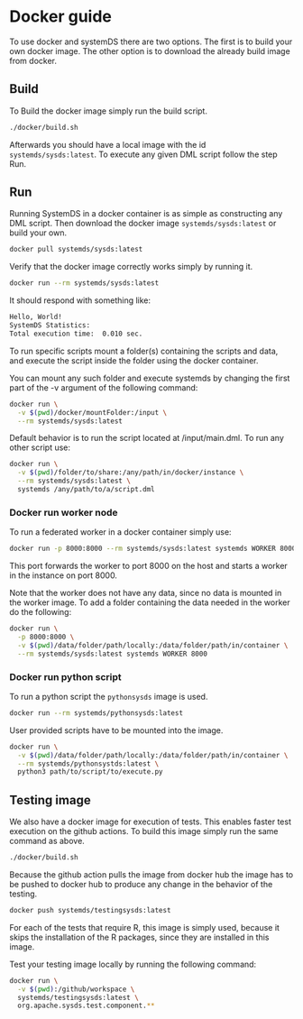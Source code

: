 <!--
{% comment %}
Licensed to the Apache Software Foundation (ASF) under one or more
contributor license agreements.  See the NOTICE file distributed with
this work for additional information regarding copyright ownership.
The ASF licenses this file to you under the Apache License, Version 2.0
(the "License"); you may not use this file except in compliance with
the License.  You may obtain a copy of the License at

http://www.apache.org/licenses/LICENSE-2.0

Unless required by applicable law or agreed to in writing, software
distributed under the License is distributed on an "AS IS" BASIS,
WITHOUT WARRANTIES OR CONDITIONS OF ANY KIND, either express or implied.
See the License for the specific language governing permissions and
limitations under the License.
{% end comment %}
-->

# Docker guide

To use docker and systemDS there are two options.
The first is to build your own docker image.
The other option is to download the already build image from docker.

## Build

To Build the docker image simply run the build script.

```bash
./docker/build.sh
```

Afterwards you should have a local image with the id `systemds/sysds:latest`.
To execute any given DML script follow the step Run.

## Run

Running SystemDS in a docker container is as simple as constructing any DML script.
Then download the docker image `systemds/sysds:latest` or build your own.

```bash
docker pull systemds/sysds:latest
```

Verify that the docker image correctly works simply by running it.

```bash
docker run --rm systemds/sysds:latest
```

It should respond with something like:

```txt
Hello, World!
SystemDS Statistics:
Total execution time:  0.010 sec.
```

To run specific scripts mount a folder(s) containing the scripts and data,
and execute the script inside the folder using the docker container.

You can mount any such folder and execute systemds by changing the first part of the -v argument of the following command:

```bash
docker run \
  -v $(pwd)/docker/mountFolder:/input \
  --rm systemds/sysds:latest
```

Default behavior is to run the script located at /input/main.dml.
To run any other script use:

```bash
docker run \
  -v $(pwd)/folder/to/share:/any/path/in/docker/instance \
  --rm systemds/sysds:latest \
  systemds /any/path/to/a/script.dml
```

### Docker run worker node

To run a federated worker in a docker container simply use:

```bash
docker run -p 8000:8000 --rm systemds/sysds:latest systemds WORKER 8000
```

This port forwards the worker to port 8000 on the host and starts a worker in the instance on port 8000.

Note that the worker does not have any data, since no data is mounted in the worker image.
To add a folder containing the data needed in the worker do the following:

```bash
docker run \
  -p 8000:8000 \
  -v $(pwd)/data/folder/path/locally:/data/folder/path/in/container \
  --rm systemds/sysds:latest systemds WORKER 8000
```

### Docker run python script

To run a python script the `pythonsysds` image is used.

```bash
docker run --rm systemds/pythonsysds:latest
```

User provided scripts have to be mounted into the image.

```bash
docker run \
  -v $(pwd)/data/folder/path/locally:/data/folder/path/in/container \
  --rm systemds/pythonsystds:latest \
  python3 path/to/script/to/execute.py
```

## Testing image

We also have a docker image for execution of tests.
This enables faster test execution on the github actions.
To build this image simply run the same command as above.

```bash
./docker/build.sh
```

Because the github action pulls the image from docker hub the image has to be pushed to docker hub to produce any change in the behavior of the testing.

```bash
docker push systemds/testingsysds:latest
```

For each of the tests that require R, this image is simply used, because it skips the installation of the R packages, since they are installed in this image.

Test your testing image locally by running the following command:

```bash
docker run \
  -v $(pwd):/github/workspace \
  systemds/testingsysds:latest \
  org.apache.sysds.test.component.**
```
